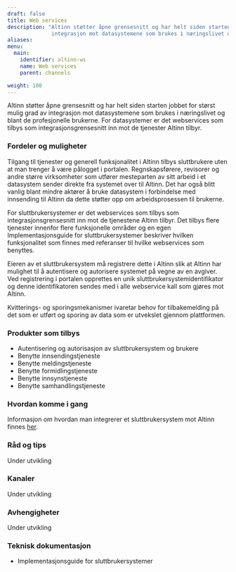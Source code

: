 ```yaml
---
draft: false
title: Web services
description: "Altinn støtter åpne grensesnitt og har helt siden starten jobbet for størst mulig grad av
              integrasjon mot datasystemene som brukes i næringslivet og blant de profesjonelle brukerne."
aliases:
menu:
  main:
    identifier: altinn-ws
    name: Web services
    parent: channels

weight: 100
---
```


Altinn støtter åpne grensesnitt og har helt siden starten jobbet for størst mulig grad av integrasjon mot datasystemene som brukes i næringslivet og blant de profesjonelle brukerne.
For datasystemer er det webservices som tilbys som integrasjonsgrensesnitt inn mot de tjenester Altinn tilbyr.


### Fordeler og muligheter

Tilgang til tjenester og generell funksjonalitet i Altinn tilbys sluttbrukere uten at man trenger å være pålogget i portalen.
Regnskapsførere, revisorer og andre større virksomheter som utfører mesteparten av sitt arbeid i et datasystem
sender direkte fra systemet over til Altinn. Det har også blitt vanlig blant mindre aktører å bruke datasystem i forbindelse med
innsending til Altinn da dette støtter opp om arbeidsprosessen til brukerne.

For sluttbrukersystemer er det webservices som tilbys som integrasjonsgrensesnitt inn mot de tjenestene Altinn tilbyr.
Det tilbys flere tjenester innenfor flere funksjonelle områder og en egen Implementasjonsguide for sluttbrukersystemer
beskriver hvilken funksjonalitet som finnes med referanser til hvilke webservices som benyttes. 

Eieren av et sluttbrukersystem må registrere dette i Altinn slik at Altinn har mulighet til å autentisere og autorisere systemet på vegne av en avgiver.
Ved registrering i portalen opprettes en unik sluttbrukersystemidentifikator og denne identifikatoren sendes med i alle webservice kall som gjøres mot Altinn.

Kvitterings- og sporingsmekanismer ivaretar behov for tilbakemelding på det som er utført og sporing av data som er utvekslet gjennom plattformen.



### Produkter som tilbys
 - Autentisering og autorisasjon av sluttbrukersystem og brukere
 - Benytte innsendingstjeneste
 - Benytte meldingstjeneste
 - Benytte formidlingstjeneste
 - Benytte innsynstjeneste
 - Benytte samhandlingstjeneste

### Hvordan komme i gang
Informasjon om hvordan man integrerer et sluttbrukersystem mot Altinn finnes [her](https://altinnett.brreg.no/no/Sluttbrukersystemer/).

### Råd og tips
Under utvikling

### Kanaler
Under utvikling

### Avhengigheter
Under utvikling

### Teknisk dokumentasjon
 - Implementasjonsguide for sluttbrukersystemer

